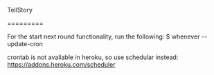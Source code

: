 TellStory

=========

For the start next round functionality, run the following:
	$ whenever --update-cron

crontab is not available in heroku, so use schedular instead: https://addons.heroku.com/scheduler
